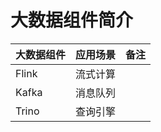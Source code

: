 # 大数据组件简介

| 大数据组件 | 应用场景 | 备注 |
| ---------- | -------- | ---- |
| Flink      | 流式计算 |      |
| Kafka      | 消息队列 |      |
| Trino      | 查询引擎 |      |

